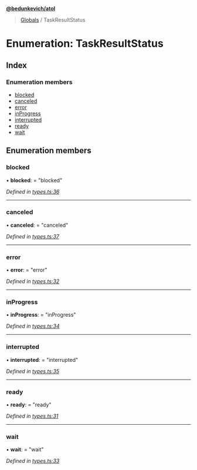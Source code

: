 **[@bedunkevich/atol](../README.md)**

> [Globals](../README.md) / TaskResultStatus

# Enumeration: TaskResultStatus

## Index

### Enumeration members

* [blocked](taskresultstatus.md#blocked)
* [canceled](taskresultstatus.md#canceled)
* [error](taskresultstatus.md#error)
* [inProgress](taskresultstatus.md#inprogress)
* [interrupted](taskresultstatus.md#interrupted)
* [ready](taskresultstatus.md#ready)
* [wait](taskresultstatus.md#wait)

## Enumeration members

### blocked

•  **blocked**:  = "blocked"

*Defined in [types.ts:36](https://github.com/Bedunkevich/atol/blob/926b3ff/src/types.ts#L36)*

___

### canceled

•  **canceled**:  = "canceled"

*Defined in [types.ts:37](https://github.com/Bedunkevich/atol/blob/926b3ff/src/types.ts#L37)*

___

### error

•  **error**:  = "error"

*Defined in [types.ts:32](https://github.com/Bedunkevich/atol/blob/926b3ff/src/types.ts#L32)*

___

### inProgress

•  **inProgress**:  = "inProgress"

*Defined in [types.ts:34](https://github.com/Bedunkevich/atol/blob/926b3ff/src/types.ts#L34)*

___

### interrupted

•  **interrupted**:  = "interrupted"

*Defined in [types.ts:35](https://github.com/Bedunkevich/atol/blob/926b3ff/src/types.ts#L35)*

___

### ready

•  **ready**:  = "ready"

*Defined in [types.ts:31](https://github.com/Bedunkevich/atol/blob/926b3ff/src/types.ts#L31)*

___

### wait

•  **wait**:  = "wait"

*Defined in [types.ts:33](https://github.com/Bedunkevich/atol/blob/926b3ff/src/types.ts#L33)*

